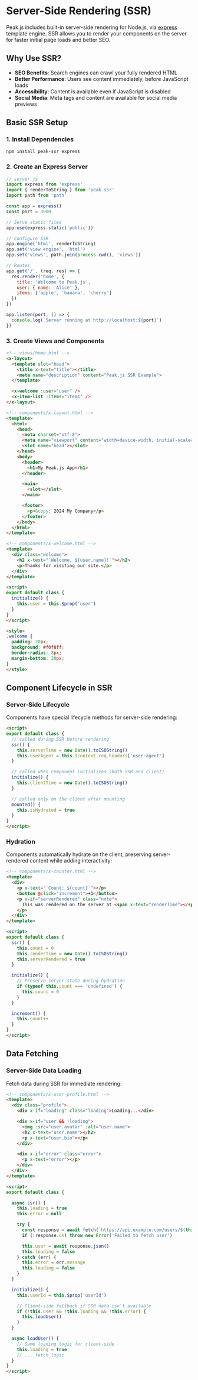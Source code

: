 # Server-Side Rendering (SSR)

Peak.js includes built-in server-side rendering for Node.js, via [express](https://expressjs.com/) template engine. SSR allows you to render your components on the server for faster initial page loads and better SEO.

## Why Use SSR?

- **SEO Benefits**: Search engines can crawl your fully rendered HTML
- **Better Performance**: Users see content immediately, before JavaScript loads
- **Accessibility**: Content is available even if JavaScript is disabled
- **Social Media**: Meta tags and content are available for social media previews

## Basic SSR Setup

### 1. Install Dependencies

```bash
npm install peak-ssr express
```

### 2. Create an Express Server

```javascript
// server.js
import express from 'express'
import { renderToString } from 'peak-ssr'
import path from 'path'

const app = express()
const port = 3000

// Serve static files
app.use(express.static('public'))

// Configure SSR
app.engine('html', renderToString)
app.set('view engine', 'html')
app.set('views', path.join(process.cwd(), 'views'))

// Routes
app.get('/', (req, res) => {
  res.render('home', {
    title: 'Welcome to Peak.js',
    user: { name: 'Alice' },
    items: ['apple', 'banana', 'cherry']
  })
})

app.listen(port, () => {
  console.log(`Server running at http://localhost:${port}`)
})
```

### 3. Create Views and Components

```html
<!-- views/home.html -->
<x-layout>
  <template slot="head">
    <title x-text="title"></title>
    <meta name="description" content="Peak.js SSR Example">
  </template>

  <x-welcome :user="user" />
  <x-item-list :items="items" />
</x-layout>
```

```html
<!-- components/x-layout.html -->
<template>
  <html>
    <head>
      <meta charset="utf-8">
      <meta name="viewport" content="width=device-width, initial-scale=1">
      <slot name="head"></slot>
    </head>
    <body>
      <header>
        <h1>My Peak.js App</h1>
      </header>

      <main>
        <slot></slot>
      </main>

      <footer>
        <p>&copy; 2024 My Company</p>
      </footer>
    </body>
  </html>
</template>
```

```html
<!-- components/x-welcome.html -->
<template>
  <div class="welcome">
    <h2 x-text="`Welcome, ${user.name}!`"></h2>
    <p>Thanks for visiting our site.</p>
  </div>
</template>

<script>
export default class {
  initialize() {
    this.user = this.$prop('user')
  }
}
</script>

<style>
.welcome {
  padding: 20px;
  background: #f0f8ff;
  border-radius: 8px;
  margin-bottom: 20px;
}
</style>
```

## Component Lifecycle in SSR

### Server-Side Lifecycle

Components have special lifecycle methods for server-side rendering:

```html
<script>
export default class {
  // called during SSR before rendering
  ssr() {
    this.serverTime = new Date().toISOString()
    this.userAgent = this.$context.req.headers['user-agent']
  }

  // called when component initializes (both SSR and client)
  initialize() {
    this.clientTime = new Date().toISOString()
  }

  // called only on the client after mounting
  mounted() {
    this.isHydrated = true
  }
}
</script>
```

### Hydration

Components automatically hydrate on the client, preserving server-rendered content while adding interactivity:

```html
<!-- components/x-counter.html -->
<template>
  <div>
    <p x-text="`Count: ${count}`"></p>
    <button @click="increment">+1</button>
    <p x-if="serverRendered" class="note">
      This was rendered on the server at <span x-text="renderTime"></span>
    </p>
  </div>
</template>

<script>
export default class {
  ssr() {
    this.count = 0
    this.renderTime = new Date().toISOString()
    this.serverRendered = true
  }

  initialize() {
    // Preserve server state during hydration
    if (typeof this.count === 'undefined') {
      this.count = 0
    }
  }

  increment() {
    this.count++
  }
}
</script>
```

## Data Fetching

### Server-Side Data Loading

Fetch data during SSR for immediate rendering:

```html
<!-- components/x-user-profile.html -->
<template>
  <div class="profile">
    <div x-if="loading" class="loading">Loading...</div>

    <div x-if="user && !loading">
      <img :src="user.avatar" :alt="user.name">
      <h2 x-text="user.name"></h2>
      <p x-text="user.bio"></p>
    </div>

    <div x-if="error" class="error">
      <p x-text="error"></p>
    </div>
  </div>
</template>

<script>
export default class {

  async ssr() {
    this.loading = true
    this.error = null

    try {
      const response = await fetch(`https://api.example.com/users/${this.userId}`)
      if (!response.ok) throw new Error('Failed to fetch user')

      this.user = await response.json()
      this.loading = false
    } catch (err) {
      this.error = err.message
      this.loading = false
    }
  }

  initialize() {
    this.userId = this.$prop('userId')

    // Client-side fallback if SSR data isn't available
    if (!this.user && !this.loading && !this.error) {
      this.loadUser()
    }
  }

  async loadUser() {
    // Same loading logic for client-side
    this.loading = true
    // ... fetch logic
  }
}
</script>
```

